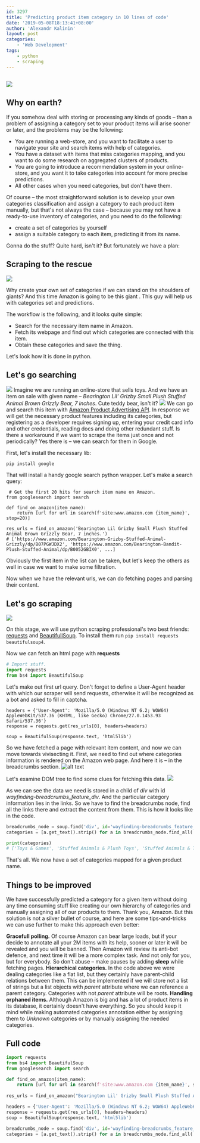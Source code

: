 ```yaml
---
id: 3297
title: 'Predicting product item category in 10 lines of code'
date: '2019-05-08T18:13:41+08:00'
author: 'Alexandr Kalinin'
layout: post
categories:
    - 'Web Development'
tags:
    - python
    - scraping
---
```


## ![](https://staging.monsterinsights.com/wp-content/uploads/2017/11/woocommerce-category-seo-tips.jpg)

## Why on earth?

If you somehow deal with storing or processing any kinds of goods – than a problem of assigning a category set to your product items will arise sooner or later, and the problems may be the following:

- You are running a web-store, and you want to facilitate a user to navigate your site and search items with help of categories.
- You have a dataset with items that miss categories mapping, and you want to do some research on aggregated clusters of products.
- You are going to introduce a recommendation system in your online-store, and you want it to take categories into account for more precise predictions.
- All other cases when you need categories, but don't have them.

Of course – the most straightforward solution is to develop your own categories classification and assign a category to each product item manually, but that's not always the case – because you may not have a ready-to-use inventory of categories, and you need to do the following:

- create a set of categories by yourself
- assign a suitable category to each item, predicting it from its name.

Gonna do the stuff? Quite hard, isn't it? But fortunately we have a plan:

## Scraping to the rescue

![](https://raw.githubusercontent.com/pluralsight/guides/master/images/310d6edd-b569-408a-a61d-f6d9a9a9eb61.png)

Why create your own set of categories if we can stand on the shoulders of giants? And this time Amazon is going to be this giant . This guy will help us with categories set and predictions.

The workflow is the following, and it looks quite simple:

- Search for the necessary item name in Amazon.
- Fetch its webpage and find out which categories are connected with this item.
- Obtain these categories and save the thing.

Let's look how it is done in python.

## Let's go searching

![](https://www.shoutmeloud.com/wp-content/uploads/2018/05/Find-Google-Keyword-Planner-Search-Volume.jpg)
Imagine we are running an online-store that sells toys. And we have an item on sale with given name – *Bearington Lil' Grizby Small Plush Stuffed Animal Brown Grizzly Bear, 7 inches*. Cute teddy bear, isn't it?
![](https://images-na.ssl-images-amazon.com/images/I/61XkHgA5QtL._SL1000_.jpg)
We can go and search this item with [Amazon Product Advertising API](https://docs.aws.amazon.com/AWSECommerceService/latest/DG/EX_SearchingbyKeyword.html). In response we will get the necessary product features including its categories, but registering as a developer requires signing up, entering your credit card info and other credentials, reading docs and doing other redundant stuff. Is there a workaround if we want to scrape the items just once and not periodically? Yes there is – we can search for them in Google.

First, let's install the necessary lib:

`pip install google`

That will install a handy google search python wrapper. Let's make a search query:

```
 # Get the first 20 hits for search item name on Amazon.
from googlesearch import search

def find_on_amazon(item_name):
    return [url for url in search(f'site:www.amazon.com {item_name}', stop=20)]

res_urls = find_on_amazon('Bearington Lil Grizby Small Plush Stuffed Animal Brown Grizzly Bear, 7 inches.')
# ['https://www.amazon.com/Bearington-Grizby-Stuffed-Animal-Grizzly/dp/B07PGWJDX2', 'https://www.amazon.com/Bearington-Bandit-Plush-Stuffed-Animal/dp/B0052GBIX0', ...]
```

Obviously the first item in the list can be taken, but let's keep the others as well in case we want to make some filtration.

Now when we have the relevant urls, we can do fetching pages and parsing their content.

## <a id="Lets_go_scraping_60"></a>Let's go scraping

![](https://searchenginewatch.com/wp-content/uploads/2018/10/web-crawler-feature.jpg)

On this stage, we will use python scraping professional's two best friends: [requests](https://2.python-requests.org/en/master/) and [BeautifullSoup](https://www.crummy.com/software/BeautifulSoup/bs4/doc/). To install them run `pip install requests beautifulsoup4`.

Now we can fetch an html page with **requests**

```python
# Import stuff.
import requests
from bs4 import BeautifulSoup
```

Let's make out first url query. Don't forget to define a User-Agent header with which our scraper will send requests, otherwise it will be recognized as a bot and asked to fill in captcha.

```
headers = {'User-Agent': 'Mozilla/5.0 (Windows NT 6.2; WOW64) AppleWebKit/537.36 (KHTML, like Gecko) Chrome/27.0.1453.93 Safari/537.36'}
response = requests.get(res_urls[0], headers=headers)

soup = BeautifulSoup(response.text, 'html5lib')
```

So we have fetched a page with relevant item content, and now we can move towards vivisecting it. First, we need to find out where categories information is rendered on the Amazon web page. And here it is – in the breadcrumbs section.
![alt text](https://snag.gy/fLorCc.jpg)

Let's examine DOM tree to find some clues for fetching this data.
![](https://snag.gy/A9wHxm.jpg)

As we can see the data we need is stored in a child of *div* with id *wayfinding-breadcrumbs_feature_div*. And the particular category information lies in the links. So we have to find the breadcrumbs node, find all the links there and extract the content from them. This is how it looks like in the code.

```python
breadcrumbs_node = soup.find('div', id='wayfinding-breadcrumbs_feature_div')
categories = [a.get_text().strip() for a in breadcrumbs_node.find_all('a')]

print(categories)
# ['Toys & Games', 'Stuffed Animals & Plush Toys', 'Stuffed Animals & Teddy Bears']
```

That's all. We now have a set of categories mapped for a given product name.

## <a id="Things_to_be_improved_97"></a>Things to be improved

We have successfully predicted a category for a given item without doing any time consuming stuff like creating our own hierarchy of categories and manually assigning all of our products to them. Thank you, Amazon. But this solution is not a silver bullet of course, and here are some tips-and-tricks we can use further to make this approach even better:

**Gracefull polling.** Of course Amazon can bear large loads, but if your decide to annotate all your 2M items with its help, sooner or later it will be revealed and you will be banned. Then Amazon will review its anti-bot defence, and next time it will be a more complex task. And not only for you, but for everybody. So don't abuse – make pauses by adding **sleep** while fetching pages.
**Hierarchical categories.** In the code above we were dealing categories like a flat list, but they certainly have parent-child relations between them. This can be implemented if we will store not a list of strings but a list objects with *parent* attribute where we can reference a parent category. Categories with not *parent* attribute will be roots.
**Handling orphaned items.** Although Amazon is big and has a lot of product items in its database, it certainly doesn't have everything. So you should keep it mind while making automated categories annotation either by assigning them to *Unknown* categories or by manually assigning the needed categories.

## Full code

```python
import requests
from bs4 import BeautifulSoup
from googlesearch import search

def find_on_amazon(item_name):
    return [url for url in search(f'site:www.amazon.com {item_name}', stop=20)]
  
res_urls = find_on_amazon("Bearington Lil' Grizby Small Plush Stuffed Animal Brown Grizzly Bear, 7 inches.") 

headers = {'User-Agent': 'Mozilla/5.0 (Windows NT 6.2; WOW64) AppleWebKit/537.36 (KHTML, like Gecko) Chrome/27.0.1453.93 Safari/537.36'}
response = requests.get(res_urls[0], headers=headers)
soup = BeautifulSoup(response.text, 'html5lib')

breadcrumbs_node = soup.find('div', id='wayfinding-breadcrumbs_feature_div')
categories = [a.get_text().strip() for a in breadcrumbs_node.find_all('a')]
```